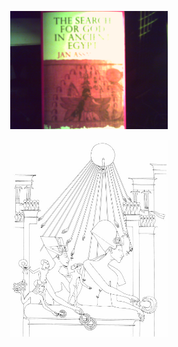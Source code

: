 <p align="center">
  <img src="https://github.com/stan-alam/philosophy/blob/develop/Atenism/searchForGodEgypt/images/PICT0190.JPG" width="50%" height="50%">
</p>

<p align="center">
  <img src="https://github.com/stan-alam/philosophy/blob/master/Atenism/searchForGodEgypt/images/Fig2-2.jpg" width="50%" height="50%">
</p>
